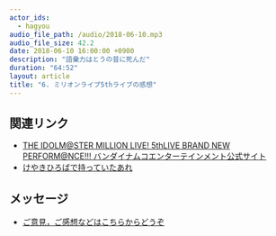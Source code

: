 ```yaml
---
actor_ids:
  - hagyou
audio_file_path: /audio/2018-06-10.mp3
audio_file_size: 42.2
date: 2018-06-10 16:00:00 +0900
description: "語彙力はとうの昔に死んだ"
duration: "64:52"
layout: article
title: "6. ミリオンライブ5thライブの感想"
---
```


## 関連リンク

- [THE IDOLM@STER MILLION LIVE! 5thLIVE BRAND NEW PERFORM@NCE!!! バンダイナムコエンターテインメント公式サイト](https://idolmaster.jp/event/million5th.php)
- [けやきひろばで持っていたあれ](https://twitter.com/ha_gyou/status/1003076472775454720)

## メッセージ

- [ご意見，ご感想などはこちらからどうぞ](https://docs.google.com/forms/d/e/1FAIpQLSc0LScoyM6ARyFxh8_HlyONtgfaFQRQhnTBl1_pg-gU_VmqWA/viewform?usp=sf_link)
